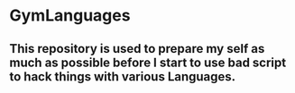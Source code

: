# GymLanguages
## This repository is used to prepare my self as much as possible before I start to use bad script to hack things with various Languages.
